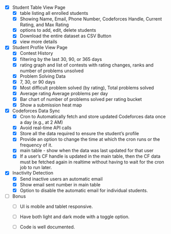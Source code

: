 - [x] Student Table View Page
  - [x] table listing all enrolled students
  - [x] Showing Name, Email, Phone Number, Codeforces Handle, Current Rating, and Max Rating
  - [x] options to add, edit, delete students
  - [x] Download the entire dataset as CSV Button
  - [x] view more details
- [x] Student Profile View Page
  - [x] Contest History
  - [x] filtering by the last 30, 90, or 365 days
  - [x] rating graph and list of contests with rating changes, ranks and number of problems unsolved
  - [x] Problem Solving Data
  - [x] 7, 30, or 90 days
  - [x] Most difficult problem solved (by rating), Total problems solved
  - [x] Average rating Average problems per day
  - [x] Bar chart of number of problems solved per rating bucket
  - [x] Show a submission heat map
- [x] Codeforces Data Sync
  - [x] Cron to Automatically fetch and store updated Codeforces data once a day (e.g., at 2 AM) 
  - [x] Avoid real-time API calls 
  - [x] Store all the data required to ensure the student’s profile
  - [x] Provide an option to change the time at which the cron runs or the frequency of it.
  - [x] main table - show when the data was last updated for that user
  - [x] If a user’s CF handle is updated in the main table, then the CF data must be fetched again in realtime without having to wait for the cron job to run later.
- [x] Inactivity Detection
  - [x] Send inactive users an automatic email
  - [x] Show email sent number in main table 
  - [x] Option to disable the automatic email for individual students.
- [ ] Bonus
  - [ ] UI is mobile and tablet responsive.
  - [ ] Have both light and dark mode with a toggle option.
  - [ ] Code is well documented.





